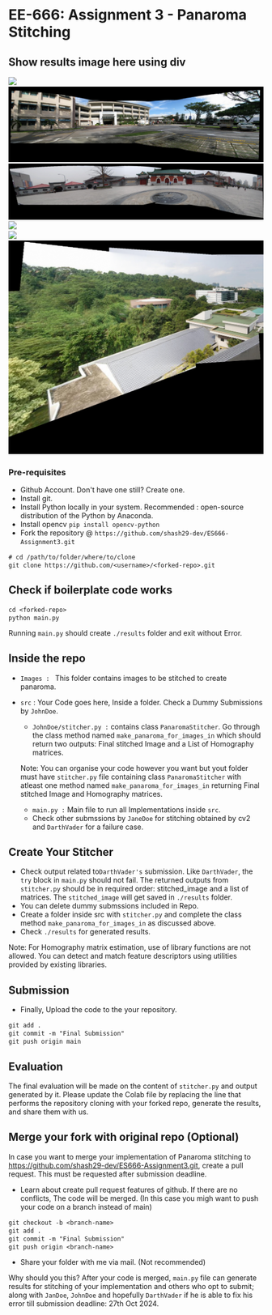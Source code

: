 
# EE-666: Assignment 3 - Panaroma Stitching

## Show results image here using div
<div>
    <img src="./results/I1/Jinil_stitcher.png"/>
    <br>
    <img src="./results/I2/Jinil_stitcher.png"/>
    <br>
    <img src="./results/I3/Jinil_stitcher.png"/>
    <br>
    <img src="./results/I4/Jinil_stitcher.png"/>
    <br>
    <img src="./results/I5/Jinil_stitcher.png"/>
    <br>
    <img src="./results/I6/Jinil_stitcher.png"/>

### Pre-requisites
 - Github Account.  Don't have one still? Create one. 
 - Install git.
 - Install Python locally in your system. Recommended : open-source distribution of the Python by Anaconda.
 - Install opencv ```pip install opencv-python```
 - Fork the repository @ `https://github.com/shash29-dev/ES666-Assignment3.git`  

```
# cd /path/to/folder/where/to/clone
git clone https://github.com/<username>/<forked-repo>.git 
```

## Check if boilerplate code works

```
cd <forked-repo>
python main.py
```

Running `main.py` should create `./results` folder and exit without Error. 


## Inside the repo
 - `Images : ` This folder contains images to be stitched to create panaroma.
 - `src` : Your Code goes here, Inside a folder. Check a Dummy Submissions by `JohnDoe`.
    - `JohnDoe/stitcher.py :` contains class `PanaromaStitcher`. Go through the class method named `make_panaroma_for_images_in` which should return two outputs: Final stitched Image and a List of Homography matrices.

    Note:  You can organise your code however you want but yout folder must have `stitcher.py` file containing class `PanaromaStitcher` with atleast one method named `make_panaroma_for_images_in` returning Final stitched Image and Homography matrices.

    - `main.py :` Main file to run all Implementations inside `src`.
    - Check other submssions by `JaneDoe` for stitching obtained by cv2 and `DarthVader` for a failure case.


## Create Your Stitcher

 - Check output related to`DarthVader's` submission. Like `DarthVader`, the `try` block in `main.py` should not fail. The returned outputs from `stitcher.py` should be in required order: stitched_image and a list of matrices. The `stitched_image` will get saved in `./results` folder.
 - You can delete dummy submssions included in Repo. 
 - Create a folder inside src with `stitcher.py` and complete the class method `make_panaroma_for_images_in` as discussed above.
 - Check `./results` for generated results.

Note: For Homography matrix estimation, use of library functions are not allowed. You can detect and match feature descriptors using utilities provided by existing libraries.


## Submission
 - Finally, Upload the code to the your repository. 

```
git add .
git commit -m "Final Submission"
git push origin main
```

## Evaluation
The final evaluation will be made on the content of `stitcher.py` and output generated by it. 
Please update the Colab file by replacing the line that performs the repository cloning with your forked repo, generate the results, and share them with us.


## Merge your fork with original repo (Optional) 
In case you want to merge your implementation of Panaroma stitching to https://github.com/shash29-dev/ES666-Assignment3.git, create a pull request. 
This must be requested after submission deadline. 

 - Learn about create pull request features of github. If there are no conflicts, The code will be merged. (In this case you migh want to push your code on a branch instead of main)
  ```
  git checkout -b <branch-name>
  git add .
  git commit -m "Final Submission"
  git push origin <branch-name>
  ```
  - Share your folder with me via mail. (Not recommended)


Why should you this? After your code is merged, `main.py` file can generate results for stitching of your implementation and others who opt to submit; along with `JanDoe`, `JohnDoe` and hopefully `DarthVader` if he is able to fix his error till submission deadline: 27th Oct 2024.

